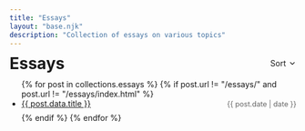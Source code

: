 ```yaml
---
title: "Essays"
layout: "base.njk"
description: "Collection of essays on various topics"
---
```


<div class="page-header">
  <h1>Essays</h1>
  <span class="essays-sort-control" onclick="toggleSortEssays()">
    Sort
    <span class="icon-container">
      <!-- Down Icon -->
      <svg class="icon-down" viewBox="0 0 24 24">
        <path d="M6 9l6 6 6-6" stroke="currentColor" fill="none" stroke-width="2" stroke-linecap="round" stroke-linejoin="round"/>
      </svg>
      <!-- Up Icon -->
      <svg class="icon-up" viewBox="0 0 24 24" style="visibility:hidden;">
        <path d="M18 15l-6-6-6 6" stroke="currentColor" fill="none" stroke-width="2" stroke-linecap="round" stroke-linejoin="round"/>
      </svg>
    </span>
  </span>
</div>

<ul class="essay-list">
{% for post in collections.essays %}
  {% if post.url != "/essays/" and post.url != "/essays/index.html" %}
  <li class="essay-item" data-title="{{ post.data.title|default('untitled')|lower }}">
    <span class="essay-row">
      <a class="essay-title" href="{{ post.url }}">{{ post.data.title }}</a>
      <time class="essay-date" datetime="{{ post.date }}">{{ post.date | date }}</time>
    </span>
  </li>
  {% endif %}
{% endfor %}
</ul>

<script>
let essaysAscending = false;
function toggleSortEssays() {
  essaysAscending = !essaysAscending;
  
  const iconDown = document.querySelector('.essays-sort-control .icon-down');
  const iconUp = document.querySelector('.essays-sort-control .icon-up');
  
  if (essaysAscending) {
    iconDown.style.visibility = 'hidden';
    iconUp.style.visibility = 'visible';
  } else {
    iconUp.style.visibility = 'hidden';
    iconDown.style.visibility = 'visible';
  }

  const list = document.querySelector('.essay-list');
  if (!list) return;
  const items = [...list.children];
  
  while (list.firstChild) {
    list.removeChild(list.firstChild);
  }
  
  items.sort((a, b) => {
    const aTitle = a.dataset.title || '';
    const bTitle = b.dataset.title || '';
    return essaysAscending ? aTitle.localeCompare(bTitle) : bTitle.localeCompare(aTitle);
  }).forEach(item => list.appendChild(item));
}
</script>

<style>
.page-header {
  display: flex;
  justify-content: space-between; 
  align-items: center;
  margin-bottom: 1em;
  line-height: 1; /* Ensure consistent line-height */
}

.page-header h1 {
  margin: 0;
  line-height:1;
}

/* Sort control inline with text and icons aligned vertically */
.essays-sort-control {
  display: inline-flex;
  align-items: center;
  gap: 0.3em;
  cursor: pointer;
  white-space: nowrap;
  line-height:1;
  font-size:1em; 
  vertical-align: middle;
}

/* Container for icons to ensure no shift:
   position:relative; same width/height for stable layout
*/
.icon-container {
  display:inline-block;
  position:relative;
  width:1em;
  height:1em;
  vertical-align:middle;
}

/* Icons occupy the same space */
.icon-container svg {
  width:1em;
  height:1em;
  position:absolute;
  top:0; left:0;
}

/* Essay list styling as before */
.essay-list {
  list-style: disc;
  padding-left: 1.5em;
}

.essay-list li {
  margin-bottom: 0.5em;
}

.essay-row {
  display: flex;
  justify-content: space-between;
  align-items: center;
  line-height:1.2;
}

.essay-title {
  padding-right: 2em;
}

.essay-date {
  color: #666666;
  font-size: 0.9em;
  white-space: nowrap;
}

@media (prefers-color-scheme: dark) {
  .essay-date {
    color: #999;
  }
}
</style>